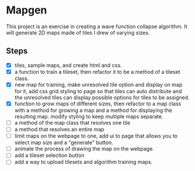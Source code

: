 # Mapgen

This project is an exercise in creating a wave function collapse algorithm. It will generate 2D maps made of tiles I drew of varying sizes.

## Steps
- [x] tiles, sample maps, and create html and css.
- [x] a function to train a tileset, then refactor it to be a method of a tileset class.
- [x] new map for training, make unresolved tile option and display on map for it, add css grid styling to page so that tiles can auto distribute and the unresolved tiles can display possible options for tiles to be assigned.
- [x] function to grow maps of different sizes, then refactor to a map class with a method for growing a map and a method for displaying the resulting map. modify styling to keep multiple maps separate.
- [ ] a method of the map class that resolves one tile
- [ ] a method that resolves an entire map
- [ ] limit maps on the webpage to one, add ui to page that allows you to select map size and a "generate" button.
- [ ] animate the process of drawing the map on the webpage.
- [ ] add a tileset selection button
- [ ] add a way to upload tilesets and algorithm training maps.
